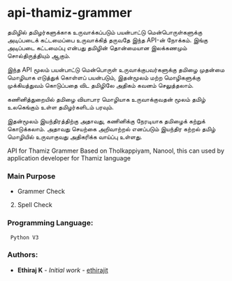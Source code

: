 # api-thamiz-grammer
தமிழில் தமிழர்களுக்காக உருவாக்கப்படும் பயன்பாட்டு மென்பொருள்களுக்கு அடிப்படைக் கட்டமைப்பை உருவாக்கித் தருவதே இந்த   API-ன் நோக்கம். இங்கு அடிப்படை கட்டமைப்பு என்பது தமிழின் தொன்மையான இலக்கணமும் சொல்திருத்தியும் ஆகும்.

இந்த API மூலம் பயன்பாட்டு மென்பொருள் உருவாக்குபவர்களுக்கு தமிழை முதன்மை மொழியாக எடுத்துக் கொள்ளப் பயன்படும், இதன்மூலம் மற்ற மொழிகளுக்கு முக்கியத்துவம் கொடுப்பதை விட தமிழிலே அதிகம் கவனம் செலுத்தலாம்.

கணினித்துறையில் தமிழை வியாபார மொழியாக உருவாக்குவதன் மூலம் தமிழ் உலகெங்கும் உள்ள தமிழர்களிடம் பரவும்.

இதன்மூலம் இயந்திரத்திற்கு அதாவது, கணினிக்கு நேரடியாக தமிழைக் கற்றுக் கொடுக்கலாம். அதாவது செயற்கை அறிவாற்றல்  எனப்படும் இயந்திர கற்றல் தமிழ் மொழியில் உருவாகுவது அதிகரிக்க வாய்ப்பு உள்ளது.

API for Thamiz Grammer Based on Tholkappiyam, Nanool, this can used by application developer for Thamiz language

### Main Purpose
* Grammer Check
2. Spell Check

### Programming Language:
``` Python V3```

### Authors:
* **Ethiraj K** - *Initial work* - [ethirajit](https://github.com/ethirajit)
